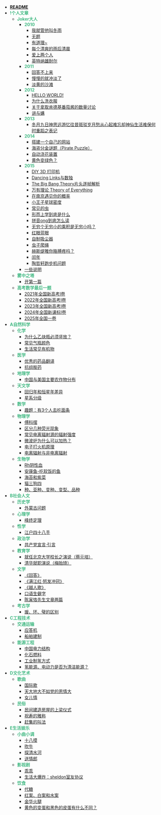 - [<b>README</b>](README.md)
- <font color="#42b983"><b>!个人文章</b></font>
  - <font color="#42b983"><b>Joker大人</b></font>
    - <font color="#42b983"><b>2010</b></font>
      - [我就管他叫冬雨](!个人文章/Joker大人/2010/我就管他叫冬雨.md)
      - [无题](!个人文章/Joker大人/2010/无题.md)
      - [有道理~](!个人文章/Joker大人/2010/有道理~.md)
      - [每个清爽的雨后清晨](!个人文章/Joker大人/2010/每个清爽的雨后清晨.md)
      - [爱上两个人](!个人文章/Joker大人/2010/爱上两个人.md)
      - [英特纳雄耐尔](!个人文章/Joker大人/2010/英特纳雄耐尔.md)
    - <font color="#42b983"><b>2011</b></font>
      - [回答不上来](!个人文章/Joker大人/2011/回答不上来.md)
      - [慢慢的就冲淡了](!个人文章/Joker大人/2011/慢慢的就冲淡了.md)
      - [淡黄的沙滩](!个人文章/Joker大人/2011/淡黄的沙滩.md)
    - <font color="#42b983"><b>2012</b></font>
      - [HELLO WORLD!](!个人文章/Joker大人/2012/HELLO%20WORLD!.md)
      - [为什么洗衣服](!个人文章/Joker大人/2012/为什么洗衣服.md)
      - [关于拿取肯德基番茄酱的数量讨论](!个人文章/Joker大人/2012/关于拿取肯德基番茄酱的数量讨论.md)
      - [讲与媾](!个人文章/Joker大人/2012/讲与媾.md)
    - <font color="#42b983"><b>2013</b></font>
      - [冬月九日神思远游忆往昔斑驳岁月愁从心起难忘却神仙生活难保何时重蹈之表记](!个人文章/Joker大人/2013/冬月九日神思远游忆往昔斑驳岁月愁从心起难忘却神仙生活难保何时重蹈之表记.md)
    - <font color="#42b983"><b>2014</b></font>
      - [搭建一个自己的网站](!个人文章/Joker大人/2014/搭建一个自己的网站.md)
      - [海盗分金谜题（Pirate Puzzle）](!个人文章/Joker大人/2014/海盗分金谜题（Pirate%20Puzzle）.md)
      - [自动浇花装置](!个人文章/Joker大人/2014/自动浇花装置.md)
      - [黄色变绿色？](!个人文章/Joker大人/2014/黄色变绿色？.md)
    - <font color="#42b983"><b>2015</b></font>
      - [DIY 3D 打印机](!个人文章/Joker大人/2015/DIY%203D%20打印机.md)
      - [Dancing Links与数独](!个人文章/Joker大人/2015/Dancing%20Links与数独.md)
      - [The Big Bang Theory片头逐帧解析](!个人文章/Joker大人/2015/The%20Big%20Bang%20Theory片头逐帧解析.md)
      - [万有理论 Theory of Everything](!个人文章/Joker大人/2015/万有理论%20Theory%20of%20Everything.md)
      - [在南京遇见你的概率](!个人文章/Joker大人/2015/在南京遇见你的概率.md)
      - [小王子星球密度](!个人文章/Joker大人/2015/小王子星球密度.md)
      - [常见的虫](!个人文章/Joker大人/2015/常见的虫.md)
      - [形而上学到底是什么](!个人文章/Joker大人/2015/形而上学到底是什么.md)
      - [拼音ong到底怎么读](!个人文章/Joker大人/2015/拼音ong到底怎么读.md)
      - [无穷个无穷小的乘积是无穷小吗？](!个人文章/Joker大人/2015/无穷个无穷小的乘积是无穷小吗？.md)
      - [红眼蓝眼](!个人文章/Joker大人/2015/红眼蓝眼.md)
      - [自制吸尘器](!个人文章/Joker大人/2015/自制吸尘器.md)
      - [虫子爬绳](!个人文章/Joker大人/2015/虫子爬绳.md)
      - [赫斯缇雅你胳膊疼吗？](!个人文章/Joker大人/2015/赫斯缇雅你胳膊疼吗？.md)
      - [闰年](!个人文章/Joker大人/2015/闰年.md)
      - [陶哲轩跑步机问题](!个人文章/Joker大人/2015/陶哲轩跑步机问题.md)
    - [一些说明](!个人文章/Joker大人/一些说明.md)
  - <font color="#42b983"><b>雾中之塔</b></font>
    - [开第一篇](!个人文章/雾中之塔/开第一篇.md)
  - <font color="#42b983"><b>高考数学最后一题</b></font>
    - [2021年全国新高考Ⅰ卷](!个人文章/高考数学最后一题/2021年全国新高考Ⅰ卷.md)
    - [2022年全国新高考Ⅰ卷](!个人文章/高考数学最后一题/2022年全国新高考Ⅰ卷.md)
    - [2023年全国新高考Ⅰ卷](!个人文章/高考数学最后一题/2023年全国新高考Ⅰ卷.md)
    - [2024年全国新课标Ⅰ卷](!个人文章/高考数学最后一题/2024年全国新课标Ⅰ卷.md)
    - [2025年全国一卷](!个人文章/高考数学最后一题/2025年全国一卷.md)
- <font color="#42b983"><b>A自然科学</b></font>
  - <font color="#42b983"><b>化学</b></font>
    - [为什么乙炔瓶必须竖放？](A自然科学/化学/为什么乙炔瓶必须竖放？.md)
    - [常见气瓶颜色](A自然科学/化学/常见气瓶颜色.md)
    - [生活常见有机物](A自然科学/化学/生活常见有机物.md)
  - <font color="#42b983"><b>医学</b></font>
    - [优秀的药品翻译](A自然科学/医学/优秀的药品翻译.md)
    - [抗组胺药](A自然科学/医学/抗组胺药.md)
  - <font color="#42b983"><b>地理学</b></font>
    - [中国与美国主要农作物分布](A自然科学/地理学/中国与美国主要农作物分布.md)
  - <font color="#42b983"><b>天文学</b></font>
    - [回归年和恒星年差异](A自然科学/天文学/回归年和恒星年差异.md)
    - [星系分级](A自然科学/天文学/星系分级.md)
  - <font color="#42b983"><b>数学</b></font>
    - [趣题：有3个人去吃面条](A自然科学/数学/趣题：有3个人去吃面条.md)
  - <font color="#42b983"><b>物理学</b></font>
    - [傅科摆](A自然科学/物理学/傅科摆.md)
    - [区分几种荧光现象](A自然科学/物理学/区分几种荧光现象.md)
    - [常见电离辐射源的辐射强度](A自然科学/物理学/常见电离辐射源的辐射强度.md)
    - [微波炉为什么可以加热？](A自然科学/物理学/微波炉为什么可以加热？.md)
    - [电子打火机原理](A自然科学/物理学/电子打火机原理.md)
    - [电离辐射与非电离辐射](A自然科学/物理学/电离辐射与非电离辐射.md)
  - <font color="#42b983"><b>生物学</b></font>
    - [Rh阴性血](A自然科学/生物学/Rh阴性血.md)
    - [安康鱼-吃软饭的鱼](A自然科学/生物学/安康鱼-吃软饭的鱼.md)
    - [海苔和紫菜](A自然科学/生物学/海苔和紫菜.md)
    - [猫三狗四](A自然科学/生物学/猫三狗四.md)
    - [种、亚种、变种、变型、品种](A自然科学/生物学/种、亚种、变种、变型、品种.md)
- <font color="#42b983"><b>B社会人文</b></font>
  - <font color="#42b983"><b>历史学</b></font>
    - [外蒙古问题](B社会人文/历史学/外蒙古问题.md)
  - <font color="#42b983"><b>心理学</b></font>
    - [峰终定理](B社会人文/心理学/峰终定理.md)
  - <font color="#42b983"><b>性学</b></font>
    - [江户四十八手](B社会人文/性学/江户四十八手.md)
  - <font color="#42b983"><b>政治学</b></font>
    - [共产党宣言·引言](B社会人文/政治学/共产党宣言·引言.md)
  - <font color="#42b983"><b>教育学</b></font>
    - [就任北京大学校长之演说（蔡元培）](B社会人文/教育学/就任北京大学校长之演说（蔡元培）.md)
    - [清华就职演说（梅贻琦）](B社会人文/教育学/清华就职演说（梅贻琦）.md)
  - <font color="#42b983"><b>文学</b></font>
    - [《回答》](B社会人文/文学/《回答》.md)
    - [《满江红·怒发冲冠》](B社会人文/文学/《满江红·怒发冲冠》.md)
    - [《越人歌》](B社会人文/文学/《越人歌》.md)
    - [口语生僻字](B社会人文/文学/口语生僻字.md)
    - [陈寅恪先生文章两篇](B社会人文/文学/陈寅恪先生文章两篇.md)
  - <font color="#42b983"><b>考古学</b></font>
    - [瑗、环、璧的区别](B社会人文/考古学/瑗、环、璧的区别.md)
- <font color="#42b983"><b>C工程技术</b></font>
  - <font color="#42b983"><b>交通运输</b></font>
    - [应答机](C工程技术/交通运输/应答机.md)
    - [船舶建制](C工程技术/交通运输/船舶建制.md)
  - <font color="#42b983"><b>能源工程</b></font>
    - [中国电力结构](C工程技术/能源工程/中国电力结构.md)
    - [化石燃料](C工程技术/能源工程/化石燃料.md)
    - [工业制氢方式](C工程技术/能源工程/工业制氢方式.md)
    - [氢能源、电动力是否为清洁能源？](C工程技术/能源工程/氢能源、电动力是否为清洁能源？.md)
- <font color="#42b983"><b>D文化艺术</b></font>
  - <font color="#42b983"><b>歌曲</b></font>
    - [国际歌](D文化艺术/歌曲/国际歌.md)
    - [天大地大不如党的恩情大](D文化艺术/歌曲/天大地大不如党的恩情大.md)
    - [女儿情](D文化艺术/歌曲/女儿情.md)
  - <font color="#42b983"><b>民俗</b></font>
    - [民间建造房屋的上梁仪式](D文化艺术/民俗/民间建造房屋的上梁仪式.md)
    - [祝寿的雅称](D文化艺术/民俗/祝寿的雅称.md)
    - [赶集的叫法](D文化艺术/民俗/赶集的叫法.md)
- <font color="#42b983"><b>E生活娱乐</b></font>
  - <font color="#42b983"><b>小曲小调</b></font>
    - [十八摸](E生活娱乐/小曲小调/十八摸.md)
    - [吹牛](E生活娱乐/小曲小调/吹牛.md)
    - [探清水河](E生活娱乐/小曲小调/探清水河.md)
    - [送情郎](E生活娱乐/小曲小调/送情郎.md)
  - <font color="#42b983"><b>影视剧</b></font>
    - [乖乖](E生活娱乐/影视剧/乖乖.md)
    - [生活大爆炸：sheldon室友协议](E生活娱乐/影视剧/生活大爆炸：sheldon室友协议.md)
  - <font color="#42b983"><b>饮食</b></font>
    - [代糖](E生活娱乐/饮食/代糖.md)
    - [红案、白案和水案](E生活娱乐/饮食/红案、白案和水案.md)
    - [金华火腿](E生活娱乐/饮食/金华火腿.md)
    - [黄色的变蛋和黑色的皮蛋有什么不同？](E生活娱乐/饮食/黄色的变蛋和黑色的皮蛋有什么不同？.md)
